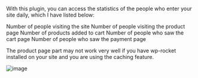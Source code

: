 With this plugin, you can access the statistics of the people who enter your site daily, which I have listed below:

Number of people visiting the site
Number of people visiting the product page
Number of products added to cart
Number of people who saw the cart page
Number of people who saw the payment page

The product page part may not work very well if you have wp-rocket installed on your site and you are using the caching feature.

![image](https://github.com/user-attachments/assets/427aefd4-d17d-40b8-935b-56521f9d5d75)
